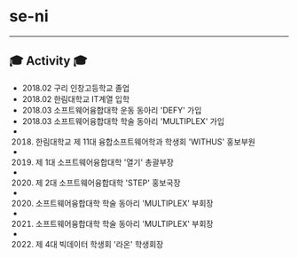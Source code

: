 # se-ni
___
## 🎓 Activity 🎓
- 2018.02 구리 인창고등학교 졸업
- 2018.02 한림대학교 IT계열 입학
- 2018.03 소프트웨어융합대학 운동 동아리 'DEFY' 가입
- 2018.03 소프트웨어융합대학 학술 동아리 'MULTIPLEX' 가입
- 2018. 한림대학교 제 11대 융합소프트웨어학과 학생회 'WITHUS' 홍보부원
- 2019. 제 1대 소프트웨어융합대학 '열기' 총괄부장
- 2020. 제 2대 소프트웨어융합대학 'STEP' 홍보국장
- 2020. 소프트웨어융합대학 학술 동아리 'MULTIPLEX' 부회장
- 2021. 소프트웨어융합대학 학술 동아리 'MULTIPLEX' 부회장
- 2022. 제 4대 빅데이터 학생회 '라온' 학생회장
